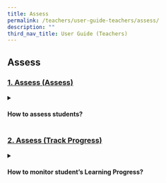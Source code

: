 ```yaml
---
title: Assess
permalink: /teachers/user-guide-teachers/assess/
description: ""
third_nav_title: User Guide (Teachers)
---
```

## Assess

### [1. Assess (Assess)](/teacher-user-guide/discover/index/)

<details><summary><h4>How to assess students?</h4></summary>
	
<ol>
    <li>Quizzes
        <ul>
            <li><a target="_blank" href="https://www.notion.so/Add-and-Edit-Quizzes-New-b868eb6f0d6a4c378fd1bc9f4d88014a">Add and Edit Quizzes (New)</a></li>
        </ul>
    </li>
    <li>Assessments
        <ul>
            <li><a target="_blank" href="https://www.notion.so/Set-Assignments-as-Assessments-e31ccdafc30c4eec951d41851de1f7b8">Set Assignments as Assessments</a></li>
        </ul>
    </li>
    <li>Monitor
        <ul>
            <li><a target="_blank" href="https://www.notion.so/Monitor-Students-Responses-in-an-Assignment-edfb32a62b654be4b3ab26b03c38afe0">Monitor Students' Responses in an Assignment</a></li>
        </ul>
    </li>
    <li>Teacher-Marked Quiz
        <ul>
            <li><a target="_blank" href="https://www.notion.so/Mark-Google-Attached-Files-e5bef330d4354370ab5dbd92ac73d8cc">Mark Google-Attached Files</a></li>
            <li><a target="_blank" href="https://www.notion.so/Mark-Teacher-Marked-Quizzes-e7330ade1fe34218980fbd1d57045388">Mark Teacher-Marked Quizzes</a></li>
            <li><a target="_blank" href="https://www.notion.so/Release-Teacher-Marked-Quizzes-2ea42df6292f4451b26b1f95ad736925">Release Teacher-Marked Quizzes</a></li>
        </ul>
    </li>
    <li>Comments
        <ul>
            <li><a target="_blank" href="https://www.notion.so/Add-Teacher-Comments-9696edc63a064bbaab4c4d47defe7cf8">Add Teacher Comments</a></li>
        </ul>
    </li>
</ol>
</details>

### [2. Assess (Track Progress)](/teacher-user-guide/discover/index/)

<details><summary><h4>How to monitor student’s Learning Progress?</h4></summary>
	
<ul>
    <li><a target="_blank" href="https://www.notion.so/About-Learning-Progress-6ac789b78f6741c69528d7a6f05e55c8">About Learning Progress</a></li>
    <li><a target="_blank" href="https://www.notion.so/View-by-Topic-4e33f0daff314aa888e7574c68f5b3e0">View by Topic</a></li>
    <li><a target="_blank" href="https://www.notion.so/View-by-Month-cbc17dd6e6304bc5a1d46f826737943c">View by Month</a></li>
    <li><a target="_blank" href="https://www.notion.so/View-by-Student-8553f41d69734001a5a8420a83a73a8d">View by Student</a></li>
    <li><a target="_blank" href="https://www.notion.so/View-Excluded-Questions-ca303b400db34dfb8ce7ef89cfe3e528">View Excluded Questions</a></li>
</ul>
</details>